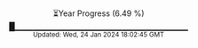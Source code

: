 <p align="center">
⏳Year Progress (6.49 %)<br>
█▁▁▁▁▁▁▁▁▁▁▁▁▁▁▁▁▁▁▁▁▁▁▁▁▁▁▁▁▁ <br>
<sub>Updated: Wed, 24 Jan 2024 18:02:45 GMT</sub>
</p>

